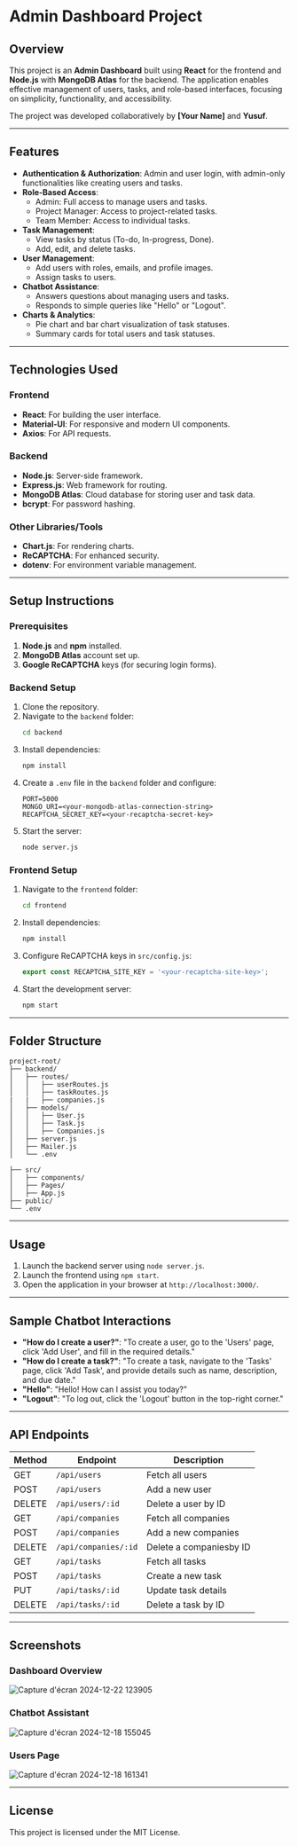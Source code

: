 # Admin Dashboard Project

## Overview
This project is an **Admin Dashboard** built using **React** for the frontend and **Node.js** with **MongoDB Atlas** for the backend. The application enables effective management of users, tasks, and role-based interfaces, focusing on simplicity, functionality, and accessibility.

The project was developed collaboratively by **[Your Name]** and **Yusuf**.

---

## Features
- **Authentication & Authorization**: Admin and user login, with admin-only functionalities like creating users and tasks.
- **Role-Based Access**:
  - Admin: Full access to manage users and tasks.
  - Project Manager: Access to project-related tasks.
  - Team Member: Access to individual tasks.
- **Task Management**:
  - View tasks by status (To-do, In-progress, Done).
  - Add, edit, and delete tasks.
- **User Management**:
  - Add users with roles, emails, and profile images.
  - Assign tasks to users.
- **Chatbot Assistance**:
  - Answers questions about managing users and tasks.
  - Responds to simple queries like "Hello" or "Logout".
- **Charts & Analytics**:
  - Pie chart and bar chart visualization of task statuses.
  - Summary cards for total users and task statuses.

---

## Technologies Used

### Frontend
- **React**: For building the user interface.
- **Material-UI**: For responsive and modern UI components.
- **Axios**: For API requests.

### Backend
- **Node.js**: Server-side framework.
- **Express.js**: Web framework for routing.
- **MongoDB Atlas**: Cloud database for storing user and task data.
- **bcrypt**: For password hashing.

### Other Libraries/Tools
- **Chart.js**: For rendering charts.
- **ReCAPTCHA**: For enhanced security.
- **dotenv**: For environment variable management.

---

## Setup Instructions

### Prerequisites
1. **Node.js** and **npm** installed.
2. **MongoDB Atlas** account set up.
3. **Google ReCAPTCHA** keys (for securing login forms).

### Backend Setup
1. Clone the repository.
2. Navigate to the `backend` folder:
   ```bash
   cd backend
   ```
3. Install dependencies:
   ```bash
   npm install
   ```
4. Create a `.env` file in the `backend` folder and configure:
   ```env
   PORT=5000
   MONGO_URI=<your-mongodb-atlas-connection-string>
   RECAPTCHA_SECRET_KEY=<your-recaptcha-secret-key>
   ```
5. Start the server:
   ```bash
   node server.js
   ```

### Frontend Setup
1. Navigate to the `frontend` folder:
   ```bash
   cd frontend
   ```
2. Install dependencies:
   ```bash
   npm install
   ```
3. Configure ReCAPTCHA keys in `src/config.js`:
   ```javascript
   export const RECAPTCHA_SITE_KEY = '<your-recaptcha-site-key>';
   ```
4. Start the development server:
   ```bash
   npm start
   ```

---

## Folder Structure

```
project-root/
├── backend/
│   ├── routes/
│   │   ├── userRoutes.js
│   │   ├── taskRoutes.js
|   |   ├── companies.js
│   ├── models/
│   │   ├── User.js
│   │   ├── Task.js
│   │   ├── Companies.js
│   ├── server.js
│   ├── Mailer.js
│   └── .env

├── src/
│   ├── components/
│   ├── Pages/
│   ├── App.js
├── public/
└── .env
```

---

## Usage
1. Launch the backend server using `node server.js`.
2. Launch the frontend using `npm start`.
3. Open the application in your browser at `http://localhost:3000/`.

---

## Sample Chatbot Interactions
- **"How do I create a user?"**: "To create a user, go to the 'Users' page, click 'Add User', and fill in the required details."
- **"How do I create a task?"**: "To create a task, navigate to the 'Tasks' page, click 'Add Task', and provide details such as name, description, and due date."
- **"Hello"**: "Hello! How can I assist you today?"
- **"Logout"**: "To log out, click the 'Logout' button in the top-right corner."

---

## **API Endpoints**

| Method | Endpoint             | Description         |
| ------ | -------------------- | ------------------- |
| GET    | `/api/users`         | Fetch all users     |
| POST   | `/api/users`         | Add a new user      |
| DELETE | `/api/users/:id`     | Delete a user by ID |
| GET    | `/api/companies`     | Fetch all companies |
| POST   | `/api/companies`     | Add a new companies |
| DELETE | `/api/companies/:id` | Delete a companiesby ID |
| GET    | `/api/tasks`         | Fetch all tasks     |
| POST   | `/api/tasks`         | Create a new task   |
| PUT    | `/api/tasks/:id`     | Update task details |
| DELETE | `/api/tasks/:id`     | Delete a task by ID |

---

## **Screenshots**

### **Dashboard Overview**
![Capture d'écran 2024-12-22 123905](https://github.com/user-attachments/assets/6d76438c-71de-4f7c-9e6c-5efb34236aa2)

### **Chatbot Assistant**
![Capture d'écran 2024-12-18 155045](https://github.com/user-attachments/assets/2ed3d939-6761-4fc4-8fec-c965b9929245)

### **Users Page**
![Capture d'écran 2024-12-18 161341](https://github.com/user-attachments/assets/c3b94939-1c3d-4f18-861c-bfd142d8ebb0)



---

## License
This project is licensed under the MIT License.


